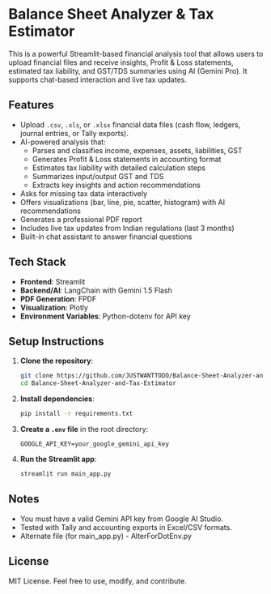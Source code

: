 
# Balance Sheet Analyzer & Tax Estimator

This is a powerful Streamlit-based financial analysis tool that allows users to upload financial files and receive insights, Profit & Loss statements, estimated tax liability, and GST/TDS summaries using AI (Gemini Pro). It supports chat-based interaction and live tax updates.

## Features

- Upload `.csv`, `.xls`, or `.xlsx` financial data files (cash flow, ledgers, journal entries, or Tally exports).
- AI-powered analysis that:
  - Parses and classifies income, expenses, assets, liabilities, GST
  - Generates Profit & Loss statements in accounting format
  - Estimates tax liability with detailed calculation steps
  - Summarizes input/output GST and TDS
  - Extracts key insights and action recommendations
- Asks for missing tax data interactively
- Offers visualizations (bar, line, pie, scatter, histogram) with AI recommendations
- Generates a professional PDF report
- Includes live tax updates from Indian regulations (last 3 months)
- Built-in chat assistant to answer financial questions

## Tech Stack

- **Frontend**: Streamlit
- **Backend/AI**: LangChain with Gemini 1.5 Flash
- **PDF Generation**: FPDF
- **Visualization**: Plotly
- **Environment Variables**: Python-dotenv for API key

## Setup Instructions

1. **Clone the repository**:
   ```bash
   git clone https://github.com/JUSTWANTTODO/Balance-Sheet-Analyzer-and-Tax-Estimator.git
   cd Balance-Sheet-Analyzer-and-Tax-Estimator
   ```

2. **Install dependencies**:
   ```bash
   pip install -r requirements.txt
   ```

3. **Create a `.env` file** in the root directory:
   ```
   GOOGLE_API_KEY=your_google_gemini_api_key
   ```

4. **Run the Streamlit app**:
   ```bash
   streamlit run main_app.py
   ```

## Notes

- You must have a valid Gemini API key from Google AI Studio.
- Tested with Tally and accounting exports in Excel/CSV formats.
- Alternate file (for main_app.py) - AlterForDotEnv.py

## License

MIT License. Feel free to use, modify, and contribute.
